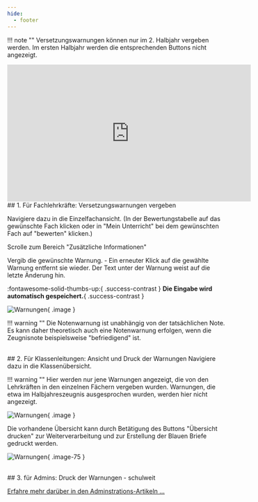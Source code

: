 ```yaml
---
hide:
  - footer
---
```

!!! note ""
    Versetzungswarnungen können nur im 2. Halbjahr vergeben werden. Im ersten Halbjahr werden die entsprechenden Buttons nicht angezeigt. 

<iframe width="560" height="315" src="https://www.youtube.com/embed/5cevTrU3NzY" title="YouTube video player" frameborder="0" allow="accelerometer; autoplay; clipboard-write; encrypted-media; gyroscope; picture-in-picture; web-share" allowfullscreen></iframe>

<br>
## 1. Für Fachlehrkräfte: Versetzungswarnungen vergeben

Navigiere dazu in die Einzelfachansicht. (In der Bewertungstabelle auf das gewünschte Fach klicken oder in "Mein Unterricht" bei dem gewünschten Fach auf "bewerten" klicken.)

Scrolle zum Bereich "Zusätzliche Informationen"

Vergib die gewünschte Warnung. - Ein erneuter Klick auf die gewählte Warnung entfernt sie wieder.
Der Text unter der Warnung weist auf die letzte Änderung hin.<br>

:fontawesome-solid-thumbs-up:{ .success-contrast } **Die Eingabe wird automatisch gespeichert.**{ .success-contrast }<br>

![Warnungen](../../img/02_Schritt_für_Schritt/warnungen.png){ .image }


!!! warning ""
    Die Notenwarnung ist unabhängig von der tatsächlichen Note. Es kann daher theoretisch auch eine Notenwarnung erfolgen, wenn die Zeugnisnote beispielsweise "befriedigend" ist.

<br>
## 2. Für Klassenleitungen: Ansicht und Druck der Warnungen
 Navigiere dazu in die Klassenübersicht.

!!! warning ""
    Hier werden nur jene Warnungen angezeigt, die von den Lehrkräften in den einzelnen Fächern vergeben wurden. Warnungen, die etwa im Halbjahreszeugnis ausgesprochen wurden, werden hier nicht angezeigt.

![Warnungen](../../img/02_Schritt_für_Schritt/warnungen_uebersicht.png){ .image }

Die vorhandene Übersicht kann durch Betätigung des Buttons "Übersicht drucken" zur Weiterverarbeitung und zur Erstellung der Blauen Briefe gedruckt werden.

![Warnungen](../../img/02_Schritt_für_Schritt/warnungen_report.png){ .image-75 }

<br>
## 3. für Admins: Druck der Warnungen - schulweit

[Erfahre mehr darüber in den Adminstrations-Artikeln ...](../../Anleitungen/Administration/Versetzungswarnungen_schulweit_drucken.md)